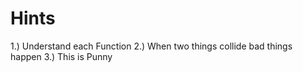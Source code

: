 # Hints
1.) Understand each Function
2.) When two things collide bad things happen
3.) This is Punny
